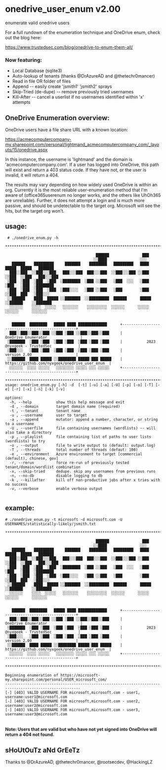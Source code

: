 
# onedrive_user_enum v2.00
enumerate valid onedrive users

For a full rundown of the enumeration technique and OneDrive enum, check out the blog here:

https://www.trustedsec.com/blog/onedrive-to-enum-them-all/




### Now featuring:
* Local Database (sqlite3)
* Auto-lookup of tenants (thanks @DrAzureAD and @thetechr0mancer)
* Read in file OR folder of files
* Append -- easily create 'jsmith1' 'jsmith2' sprays
* Skip-Tried (de-dupe) -- remove previously tried usernames
* Kill-After -- cancel a userlist if no usernames identified within 'x' attempts

## OneDrive Enumeration overview:
OneDrive users have a file share URL with a known location:

https://acmecomputercompany-my.sharepoint.com/personal/lightmand_acmecomputercompany_com/_layouts/15/onedrive.aspx

In this instance, the username is 'lightmand' and the domain is 'acmecomputercompany.com'. If a user has logged into OneDrive, this path will exist and return a 403 status code. If they have not, or the user is invalid, it will return a 404.

The results may vary depending on how widely used OneDrive is within an org. Currently it is the most reliable user-enumeration method that I'm aware of (office365userenum no longer works, and the others like UhOh365 are unreliable). Further, it does not attempt a login and is much more passive, and should be undetectable to the target org. Microsoft will see the hits, but the target org won't.


## usage:

```
 # ./onedrive_enum.py -h

*********************************************************************************************************

                                         ██████               ███                          
                                        ░░████               ░░░                           
   ██████    █████████     ███████    ████████   █████████   ████   █████  █████   ███████ 
  ███░░███  ░░███░░░███   ███░░░███  ███░░░███  ░░███░░░███ ░░███  ░░███  ░░███   ███░░░███
 ░███  ░███  ░███  ░███  ░████████  ░███ ░░███   ░███  ░░░   ░███   ░███   ░███  ░████████ 
 ░███  ░███  ░███  ░███  ░███░░░░   ░███ ░░███   ░███        ░███   ░░███  ███   ░███░░░   
 ░░██████    ████  █████ ░░███████  ░░█████████  ██████      █████   ░░██████    ░░███████ 
  ░░░░░░    ░░░░  ░░░░░   ░░░░░░░    ░░░░░░░░░  ░░░░░░      ░░░░░     ░░░░░░      ░░░░░░░  
                                                                             
                                                                             
   ██████  ████████   █████ ████ █████████████      +-------------------------------------------------+
  ███░░███░░███░░███ ░░███ ░███ ░░███░░███░░███     |               OneDrive Enumerator               |
 ░███████  ░███ ░███  ░███ ░███  ░███ ░███ ░███     |           2023 @nyxgeek - TrustedSec            |
 ░███░░░   ░███ ░███  ░███ ░███  ░███ ░███ ░███     |                 version 2.00                    |
 ░░██████  ████ █████ ░░████████ █████░███ █████    |  https://github.com/nyxgeek/onedrive_user_enum  |
  ░░░░░░  ░░░░ ░░░░░   ░░░░░░░░ ░░░░░ ░░░ ░░░░░     +-------------------------------------------------+
                                                                             
*********************************************************************************************************
usage: onedrive_enum.py [-h] -d  [-t] [-u] [-a] [-U] [-p] [-o] [-T] [-e] [-r] [-x] [-n] [-k] [-v]

options:
  -h, --help           show this help message and exit
  -d , --domain        target domain name (required)
  -t , --tenant        tenant name
  -u , --username      user to target
  -a , --append        mutator: append a number, character, or string to a username
  -U , --userfile      file containing usernames (wordlists) -- will also take a directory
  -p , --playlist      file containing list of paths to user lists (wordlists) to try
  -o , --output        file to write output to (default: output.log)
  -T , --threads       total number of threads (defaut: 100)
  -e , --environment   Azure environment to target [commercial (default), chinese, gov]
  -r, --rerun          force re-run of previously tested tenant/domain/wordlist combination
  -x, --skip-tried     dedupe. skip any usernames from previous runs
  -n, --no-db          disable logging to db
  -k , --killafter     kill off non-productive jobs after x tries with no success
  -v, --verbose        enable verbose output


```

## example:
```
# ./onedrive_enum.py -t microsoft -d microsoft.com -U USERNAMES/statistically-likely/jsmith.txt

*********************************************************************************************************

                                         ██████               ███                          
                                        ░░████               ░░░                           
   ██████    █████████     ███████    ████████   █████████   ████   █████  █████   ███████ 
  ███░░███  ░░███░░░███   ███░░░███  ███░░░███  ░░███░░░███ ░░███  ░░███  ░░███   ███░░░███
 ░███  ░███  ░███  ░███  ░████████  ░███ ░░███   ░███  ░░░   ░███   ░███   ░███  ░████████ 
 ░███  ░███  ░███  ░███  ░███░░░░   ░███ ░░███   ░███        ░███   ░░███  ███   ░███░░░   
 ░░██████    ████  █████ ░░███████  ░░█████████  ██████      █████   ░░██████    ░░███████ 
  ░░░░░░    ░░░░  ░░░░░   ░░░░░░░    ░░░░░░░░░  ░░░░░░      ░░░░░     ░░░░░░      ░░░░░░░  
                                                                             
                                                                             
   ██████  ████████   █████ ████ █████████████      +-------------------------------------------------+
  ███░░███░░███░░███ ░░███ ░███ ░░███░░███░░███     |               OneDrive Enumerator               |
 ░███████  ░███ ░███  ░███ ░███  ░███ ░███ ░███     |           2023 @nyxgeek - TrustedSec            |
 ░███░░░   ░███ ░███  ░███ ░███  ░███ ░███ ░███     |                 version 2.00                    |
 ░░██████  ████ █████ ░░████████ █████░███ █████    |  https://github.com/nyxgeek/onedrive_user_enum  |
  ░░░░░░  ░░░░ ░░░░░   ░░░░░░░░ ░░░░░ ░░░ ░░░░░     +-------------------------------------------------+
                                                                             
*********************************************************************************************************

Beginning enumeration of https://microsoft-my.sharepoint.com/personal/USER_microsoft_com/
--------------------------------------------------------------------------------------------------------
[-] [403] VALID USERNAME FOR microsoft,microsoft.com - user1, username:user1@microsoft.com
[-] [403] VALID USERNAME FOR microsoft,microsoft.com - user2, username:user2@microsoft.com
[-] [403] VALID USERNAME FOR microsoft,microsoft.com - user3, username:user3@microsoft.com


```

#### Note: Users that are valid but who have not yet signed into OneDrive will return a 404 not found.


## sHoUtOuTz aNd GrEeTz

Thanks to @DrAzureAD, @thetechr0mancer, @rootsecdev, @HackingLZ
